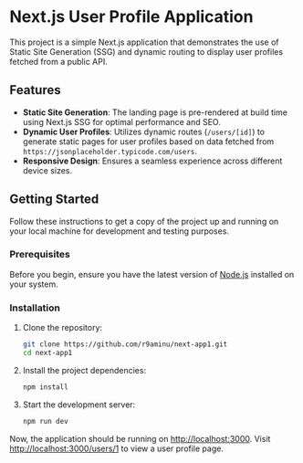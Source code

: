 # Next.js User Profile Application

This project is a simple Next.js application that demonstrates the use of Static Site Generation (SSG) and dynamic routing to display user profiles fetched from a public API.

## Features

- **Static Site Generation**: The landing page is pre-rendered at build time using Next.js SSG for optimal performance and SEO.
- **Dynamic User Profiles**: Utilizes dynamic routes (`/users/[id]`) to generate static pages for user profiles based on data fetched from `https://jsonplaceholder.typicode.com/users`.
- **Responsive Design**: Ensures a seamless experience across different device sizes.

## Getting Started

Follow these instructions to get a copy of the project up and running on your local machine for development and testing purposes.

### Prerequisites

Before you begin, ensure you have the latest version of [Node.js](https://nodejs.org/) installed on your system.

### Installation

1. Clone the repository:

    ```bash
    git clone https://github.com/r9aminu/next-app1.git
    cd next-app1
    ```

2. Install the project dependencies:

    ```bash
    npm install
    ```

3. Start the development server:

    ```bash
    npm run dev
    ```

Now, the application should be running on [http://localhost:3000](http://localhost:3000). Visit [http://localhost:3000/users/1](http://localhost:3000/users/1) to view a user profile page.

